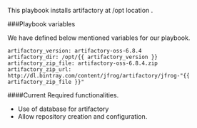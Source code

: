 


This playbook installs artifactory  at /opt location .


###Playbook variables

We have defined below mentioned variables for our playbook.


```
artifactory_version: artifactory-oss-6.8.4
artifactory_dir: /opt/{{ artifactory_version }}
artifactory_zip_file: artifactory-oss-6.8.4.zip
artifactory_zip_url: http://dl.bintray.com/content/jfrog/artifactory/jfrog-"{{ artifactory_zip_file }}"

```

####Current Required functionalities.
- Use of database  for  artifactory
- Allow repository creation and configuration.
